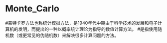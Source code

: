 # Monte_Carlo

#蒙特卡罗方法也称统计模拟方法，是1940年代中期由于科学技术的发展和电子计算机的发明，而提出的一种以概率统计理论为指导的数值计算方法。
#是指使用随机数（或更常见的伪随机数）来解决很多计算问题的方法。 
